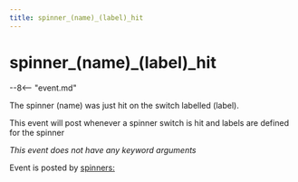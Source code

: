 ```yaml
---
title: spinner_(name)_(label)_hit
---
```


# spinner_(name)\_(label)\_hit


--8<-- "event.md"

The spinner (name) was just hit on the switch labelled (label).

This event will post whenever a spinner switch is hit and labels are
defined for the spinner

*This event does not have any keyword arguments*

Event is posted by [spinners:](../config/spinners.md)
